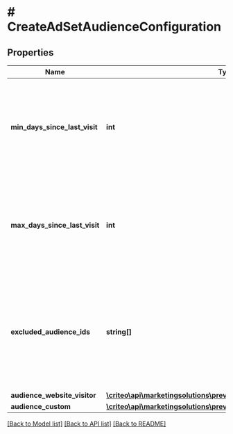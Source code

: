 # # CreateAdSetAudienceConfiguration

## Properties

Name | Type | Description | Notes
------------ | ------------- | ------------- | -------------
**min_days_since_last_visit** | **int** | The minimum days since last visit on the advertiser web site for being part of this audience, if not null | [optional]
**max_days_since_last_visit** | **int** | The maximum days since last visit on the advertiser web site for being part of this audience, if not null | [optional]
**excluded_audience_ids** | **string[]** | The list of audience ids that define who CANNOT be targeted by the ad set. So far, only contact list are supported here | [optional]
**audience_website_visitor** | [**\criteo\api\marketingsolutions\preview\Model\AudienceWebsiteVisitor**](AudienceWebsiteVisitor.md) |  | [optional]
**audience_custom** | [**\criteo\api\marketingsolutions\preview\Model\AudienceCustom**](AudienceCustom.md) |  | [optional]

[[Back to Model list]](../../README.md#models) [[Back to API list]](../../README.md#endpoints) [[Back to README]](../../README.md)
